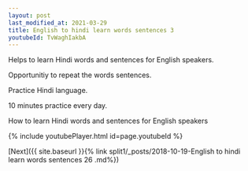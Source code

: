 ```yaml
---
layout: post
last_modified_at: 2021-03-29
title: English to hindi learn words sentences 3 
youtubeId: TvWaghIakbA
---
```

 
 
Helps to learn Hindi words and sentences for English speakers.

Opportunitiy to repeat the words sentences. 

Practice Hindi language. 
 
10 minutes practice every day. 
 
How to learn Hindi words and sentences for English speakers 
 
{% include youtubePlayer.html id=page.youtubeId %}
 
 
[Next]({{ site.baseurl }}{% link  split1/_posts/2018-10-19-English to hindi learn words sentences 26 .md%})
 
